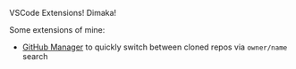 VSCode Extensions! Dimaka!

Some extensions of mine:

- [GitHub Manager](https://github.com/zardoy/github-manager) to quickly switch between cloned repos via `owner/name` search
